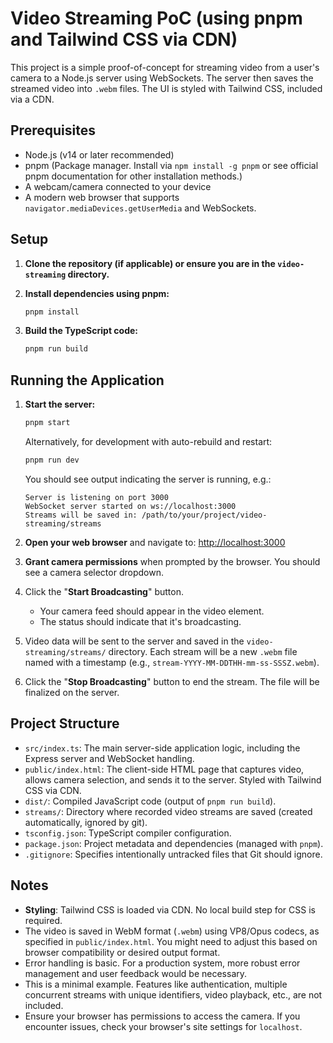 # Video Streaming PoC (using pnpm and Tailwind CSS via CDN)

This project is a simple proof-of-concept for streaming video from a user's camera to a Node.js server using WebSockets. The server then saves the streamed video into `.webm` files. The UI is styled with Tailwind CSS, included via a CDN.

## Prerequisites

- Node.js (v14 or later recommended)
- pnpm (Package manager. Install via `npm install -g pnpm` or see official pnpm documentation for other installation methods.)
- A webcam/camera connected to your device
- A modern web browser that supports `navigator.mediaDevices.getUserMedia` and WebSockets.

## Setup

1.  **Clone the repository (if applicable) or ensure you are in the `video-streaming` directory.**

2.  **Install dependencies using pnpm:**
    ```bash
    pnpm install
    ```

3.  **Build the TypeScript code:**
    ```bash
    pnpm run build
    ```

## Running the Application

1.  **Start the server:**
    ```bash
    pnpm start
    ```
    Alternatively, for development with auto-rebuild and restart:
    ```bash
    pnpm run dev
    ```

    You should see output indicating the server is running, e.g.:
    ```
    Server is listening on port 3000
    WebSocket server started on ws://localhost:3000
    Streams will be saved in: /path/to/your/project/video-streaming/streams
    ```

2.  **Open your web browser** and navigate to:
    [http://localhost:3000](http://localhost:3000)

3.  **Grant camera permissions** when prompted by the browser. You should see a camera selector dropdown.

4.  Click the "**Start Broadcasting**" button.
    -   Your camera feed should appear in the video element.
    -   The status should indicate that it's broadcasting.

5.  Video data will be sent to the server and saved in the `video-streaming/streams/` directory. Each stream will be a new `.webm` file named with a timestamp (e.g., `stream-YYYY-MM-DDTHH-mm-ss-SSSZ.webm`).

6.  Click the "**Stop Broadcasting**" button to end the stream. The file will be finalized on the server.

## Project Structure

-   `src/index.ts`: The main server-side application logic, including the Express server and WebSocket handling.
-   `public/index.html`: The client-side HTML page that captures video, allows camera selection, and sends it to the server. Styled with Tailwind CSS via CDN.
-   `dist/`: Compiled JavaScript code (output of `pnpm run build`).
-   `streams/`: Directory where recorded video streams are saved (created automatically, ignored by git).
-   `tsconfig.json`: TypeScript compiler configuration.
-   `package.json`: Project metadata and dependencies (managed with `pnpm`).
-   `.gitignore`: Specifies intentionally untracked files that Git should ignore.

## Notes

-   **Styling**: Tailwind CSS is loaded via CDN. No local build step for CSS is required.
-   The video is saved in WebM format (`.webm`) using VP8/Opus codecs, as specified in `public/index.html`. You might need to adjust this based on browser compatibility or desired output format.
-   Error handling is basic. For a production system, more robust error management and user feedback would be necessary.
-   This is a minimal example. Features like authentication, multiple concurrent streams with unique identifiers, video playback, etc., are not included.
-   Ensure your browser has permissions to access the camera. If you encounter issues, check your browser's site settings for `localhost`.
